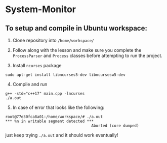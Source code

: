 # System-Monitor

## To setup and compile in Ubuntu workspace:

1. Clone repository into `/home/workspace/`

2. Follow along with the lesson and make sure you complete the `ProcessParser` and `Process` classes before attempting to run the project.

3. Install `ncurses` package
```
sudo apt-get install libncurses5-dev libncursesw5-dev
```
4. Compile and run
```
g++ -std="c++17" main.cpp -lncurses
./a.out
```
5. In case of error that looks like the following: 
```
root@77e30fca8a01:/home/workspace/# ./a.out
*** %n in writable segment detected ***
                                      Aborted (core dumped)
```
just keep trying `./a.out` and it should work eventually!

